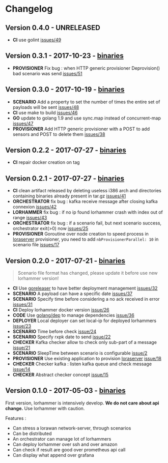 # Changelog

## Version 0.4.0 - UNRELEASED

* **CI** use golint [issues/49](https://gitlab.com/itk.fr/lorhammer/issues/49)

## Version 0.3.1 - 2017-10-23 - [binaries](https://gitlab.com/itk.fr/lorhammer/tags/0.3.1)

* **PROVISIONER** Fix bug : when HTTP generic provisioner Deprovision() bad scenario was send [issues/51](https://gitlab.com/itk.fr/lorhammer/issues/51)

## Version 0.3.0 - 2017-10-19 - [binaries](https://gitlab.com/itk.fr/lorhammer/tags/0.3.0)

* **SCENARIO** Add a property to set the number of times the entire set of payloads will be sent [issues/48](https://gitlab.com/itk.fr/lorhammer/issues/48)
* **CI** use make to build [issues/46](https://gitlab.com/itk.fr/lorhammer/issues/46)
* **GO** update to golang 1.9 and use sync.map instead of concurrent-map [issues/47](https://gitlab.com/itk.fr/lorhammer/issues/47)
* **PROVISIONER** Add HTTP generic provisioner with a POST to add sensors and POST to delete them [issues/38](https://gitlab.com/itk.fr/lorhammer/issues/38)

## Version 0.2.2 - 2017-07-27 - [binaries](https://gitlab.com/itk.fr/lorhammer/tags/0.2.2)

* **CI** repair docker creation on tag

## Version 0.2.1 - 2017-07-27 - [binaries](https://gitlab.com/itk.fr/lorhammer/tags/0.2.1)

* **CI** clean artifact released by deleting useless i386 arch and directories containing binaries already present in tar.gz [issues/41](https://gitlab.com/itk.fr/lorhammer/issues/41)
* **ORCHESTRATOR** fix bug : kafka receive message after closing kafka connexion [issues/42](https://gitlab.com/itk.fr/lorhammer/issues/42)
* **LORHAMMER** fix bug : if no ip found lorhammer crash with index out of range [issues/43](https://gitlab.com/itk.fr/lorhammer/issues/43)
* **ORCHESTRATOR** fix bug : if a scenario fail, but next scenario success, orchestrator exit(>0) now [issues/25](https://gitlab.com/itk.fr/lorhammer/issues/25)
* **PROVISIONER** Goroutine over node creation to speed process in [loraserver](https://www.loraserver.io/) provisioner, you need to add `nbProvisionerParallel: 10` in scenario file [issues/17](https://gitlab.com/itk.fr/lorhammer/issues/17)

## Version 0.2.0 - 2017-07-21 - [binaries](https://gitlab.com/itk.fr/lorhammer/tags/0.2.0)

> Scenario file format has changed, please update it before use new lorhammer version! 

* **CI** Use [goreleaser](https://github.com/goreleaser/goreleaser) to have better deployment management [issues/32](https://gitlab.com/itk.fr/lorhammer/issues/32)
* **SCENARIO** A payload can have a specific date [issues/37](https://gitlab.com/itk.fr/lorhammer/issues/37)
* **SCENARIO** Specify time before considering a no ack received in error [issues/31](https://gitlab.com/itk.fr/lorhammer/issues/31)  
* **CI** Deploy lorhammer docker version [issue/26](https://gitlab.com/itk.fr/lorhammer/issues/26)
* **CODE** Use [golang/dep](https://github.com/golang/dep) to manage dependencies [issue/36](https://gitlab.com/itk.fr/lorhammer/issues/36)
* **DEPLOYER** Local deployer can set local-ip for deployed lorhammers [issue/23](https://gitlab.com/itk.fr/lorhammer/issues/23)
* **SCENARIO** Time before check [issue/24](https://gitlab.com/itk.fr/lorhammer/issues/24)
* **SCENARIO** Specify rxpk date to send [issue/22](https://gitlab.com/itk.fr/lorhammer/issues/22)
* **CHECKER** Kafka checker allow to check only sub-part of a message [issue/21](https://gitlab.com/itk.fr/lorhammer/issues/21)
* **SCENARIO** SleepTime between scenario is configurable [issue/2](https://gitlab.com/itk.fr/lorhammer/issues/2)
* **PROVISIONER** Use existing application to provision [loraserver](https://www.loraserver.io/) [issue/18](https://gitlab.com/itk.fr/lorhammer/issues/18)
* **CHECKER** Checker kafka : listen kafka queue and check message [issue/14](https://gitlab.com/itk.fr/lorhammer/issues/14)
* **CHECKER** Abstract checker concept [issue/15](https://gitlab.com/itk.fr/lorhammer/issues/15)

## Version 0.1.0 - 2017-05-03 - [binaries](https://gitlab.com/itk.fr/lorhammer/tags/0.1.0)

First version, lorhammer is intensively develop. **We do not care about api change.** Use lorhammer with caution.

Features :

* Can stress a lorawan network-server, through scenarios
* Can be distributed
* An orchestrator can manage lot of lorhammers
* Can deploy lorhammer over ssh and over amazon
* Can check if result are good over prometheus api call
* Can display what append over grafana